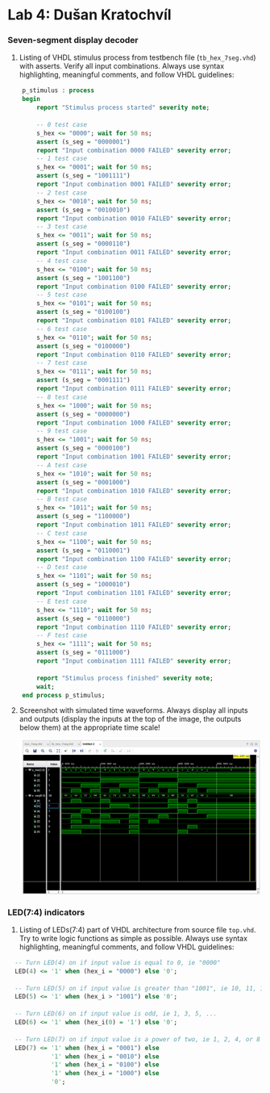 # Lab 4: Dušan Kratochvíl

### Seven-segment display decoder

1. Listing of VHDL stimulus process from testbench file (`tb_hex_7seg.vhd`) with asserts. Verify all input combinations. Always use syntax highlighting, meaningful comments, and follow VHDL guidelines:

```vhdl
    p_stimulus : process
    begin
        report "Stimulus process started" severity note;

        -- 0 test case
        s_hex <= "0000"; wait for 50 ns;
        assert (s_seg = "0000001")
        report "Input combination 0000 FAILED" severity error;
        -- 1 test case
        s_hex <= "0001"; wait for 50 ns;
        assert (s_seg = "1001111")
        report "Input combination 0001 FAILED" severity error;
        -- 2 test case
        s_hex <= "0010"; wait for 50 ns;
        assert (s_seg = "0010010")
        report "Input combination 0010 FAILED" severity error;
        -- 3 test case
        s_hex <= "0011"; wait for 50 ns;
        assert (s_seg = "0000110")
        report "Input combination 0011 FAILED" severity error;        
        -- 4 test case
        s_hex <= "0100"; wait for 50 ns;
        assert (s_seg = "1001100")
        report "Input combination 0100 FAILED" severity error;        
        -- 5 test case
        s_hex <= "0101"; wait for 50 ns;
        assert (s_seg = "0100100")
        report "Input combination 0101 FAILED" severity error;     
        -- 6 test case
        s_hex <= "0110"; wait for 50 ns;
        assert (s_seg = "0100000")
        report "Input combination 0110 FAILED" severity error;        
        -- 7 test case
        s_hex <= "0111"; wait for 50 ns;
        assert (s_seg = "0001111")
        report "Input combination 0111 FAILED" severity error;        
        -- 8 test case
        s_hex <= "1000"; wait for 50 ns;
        assert (s_seg = "0000000")
        report "Input combination 1000 FAILED" severity error;        
        -- 9 test case
        s_hex <= "1001"; wait for 50 ns;
        assert (s_seg = "0000100")
        report "Input combination 1001 FAILED" severity error;        
        -- A test case
        s_hex <= "1010"; wait for 50 ns;
        assert (s_seg = "0001000")
        report "Input combination 1010 FAILED" severity error;        
        -- B test case
        s_hex <= "1011"; wait for 50 ns;
        assert (s_seg = "1100000")
        report "Input combination 1011 FAILED" severity error;        
        -- C test case
        s_hex <= "1100"; wait for 50 ns;
        assert (s_seg = "0110001")
        report "Input combination 1100 FAILED" severity error;        
        -- D test case
        s_hex <= "1101"; wait for 50 ns;
        assert (s_seg = "1000010")
        report "Input combination 1101 FAILED" severity error;        
        -- E test case
        s_hex <= "1110"; wait for 50 ns;
        assert (s_seg = "0110000")
        report "Input combination 1110 FAILED" severity error;        
        -- F test case
        s_hex <= "1111"; wait for 50 ns;
        assert (s_seg = "0111000")
        report "Input combination 1111 FAILED" severity error;        
        
        report "Stimulus process finished" severity note;
        wait;
    end process p_stimulus;
```
2. Screenshot with simulated time waveforms. Always display all inputs and outputs (display the inputs at the top of the image, the outputs below them) at the appropriate time scale!

   ![your figure](images/ukol5.png)

### LED(7:4) indicators

1. Listing of LEDs(7:4) part of VHDL architecture from source file `top.vhd`. Try to write logic functions as simple as possible. Always use syntax highlighting, meaningful comments, and follow VHDL guidelines:

  ```vhdl
    -- Turn LED(4) on if input value is equal to 0, ie "0000"
    LED(4) <= '1' when (hex_i = "0000") else '0';
    
    -- Turn LED(5) on if input value is greater than "1001", ie 10, 11, 12, ...
    LED(5) <= '1' when (hex_i > "1001") else '0';
    
    -- Turn LED(6) on if input value is odd, ie 1, 3, 5, ...
    LED(6) <= '1' when (hex_i(0) = '1') else '0';
    
    -- Turn LED(7) on if input value is a power of two, ie 1, 2, 4, or 8
    LED(7) <= '1' when (hex_i = "0001") else
              '1' when (hex_i = "0010") else
              '1' when (hex_i = "0100") else
              '1' when (hex_i = "1000") else
              '0';
```
